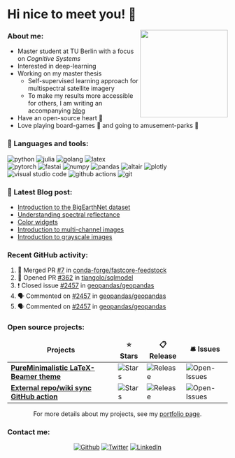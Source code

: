 # Hi nice to meet you! 🙂
<img align='right' src='https://media.giphy.com/media/bcKmIWkUMCjVm/giphy.gif' width='200"'>

<h3>About me:</h3>

- Master student at TU Berlin with a focus on _Cognitive Systems_
- Interested in deep-learning
- Working on my master thesis
  - Self-supervised learning approach for multispectral satellite imagery
  - To make my results more accessible for others, I am writing an accompanying [blog](https://kai-tub.github.io/master-thesis-blog/)
- Have an open-source heart 💖
- Love playing board-games 🎲 and going to amusement-parks 🎢

<h3>🔧 Languages and tools:</h3>
<div>
<img alt="python" src="https://img.shields.io/badge/-Python-3776AB?style=flat-square&logo=python&logoColor=white"/>
<img alt="julia" src="https://img.shields.io/badge/-Julia-9558B2?style=flat-square&logo=Julia&logoColor=white"/>
<img alt="golang" src="https://img.shields.io/badge/-Golang-00ADD8?style=flat-square&logo=Go&logoColor=white"/>
<img alt="latex" src="https://img.shields.io/badge/-LaTeX-008080?style=flat-square&logo=Latex&logoColor=white"/>
</div>
<div>
<img alt="pytorch" src="https://img.shields.io/badge/-PyTorch-EE4C2C?style=flat-square&logo=Pytorch&logoColor=white"/>
<img alt="fastai" src="https://img.shields.io/badge/-fastai-EE4C2C?style=flat-square&logoColor=white"/>
<img alt="numpy" src="https://img.shields.io/badge/-Numpy-013243?style=flat-square&logo=Numpy&logoColor=white"/>
<img alt="pandas" src="https://img.shields.io/badge/-Pandas-150458?style=flat-square&logo=pandas&logoColor=white"/>
<img alt="altair" src="https://img.shields.io/badge/-Altair-3776AB?style=flat-square&logoColor=white"/>
<img alt="plotly" src="https://img.shields.io/badge/-Plotly-3746AB?style=flat-square&logoColor=white"/>
</div>
<div>
<img alt="visual studio code" src="https://img.shields.io/badge/-VS_Code-007ACC?style=flat-square&logo=visual-studio-code&logoColor=white"/>
<img alt="github actions" src="https://img.shields.io/badge/-Github_Actions-2088FF?style=flat-square&logo=github-actions&logoColor=white" />
<img alt="git" src="https://img.shields.io/badge/-Git-F05032?style=flat-square&logo=git&logoColor=white" />
</div>
<h3>📕 Latest Blog post:</h3>

<!-- BLOG-POST-LIST:START -->
- [Introduction to the BigEarthNet dataset](https://kai-tub.github.io/master-thesis-blog/images/2020/10/28/bigearthnet-dataset.html)
- [Understanding spectral reflectance](https://kai-tub.github.io/master-thesis-blog/images/2020/10/14/understanding-spectral-reflectance.html)
- [Color widgets](https://kai-tub.github.io/master-thesis-blog/widgets/2020/10/04/color-widgets.html)
- [Introduction to multi-channel images](https://kai-tub.github.io/master-thesis-blog/images/2020/09/16/images-with-channels.html)
- [Introduction to grayscale images](https://kai-tub.github.io/master-thesis-blog/images/2020/09/02/introduction-grayscale-images.html)
<!-- BLOG-POST-LIST:END -->

<h3>Recent GitHub activity:</h3>

<!--START_SECTION:activity-->
1. 🎉 Merged PR [#7](https://github.com/conda-forge/fastcore-feedstock/pull/7) in [conda-forge/fastcore-feedstock](https://github.com/conda-forge/fastcore-feedstock)
2. 💪 Opened PR [#362](https://github.com/tiangolo/sqlmodel/pull/362) in [tiangolo/sqlmodel](https://github.com/tiangolo/sqlmodel)
3. ❗️ Closed issue [#2457](https://github.com/geopandas/geopandas/issues/2457) in [geopandas/geopandas](https://github.com/geopandas/geopandas)
4. 🗣 Commented on [#2457](https://github.com/geopandas/geopandas/issues/2457) in [geopandas/geopandas](https://github.com/geopandas/geopandas)
5. 🗣 Commented on [#2457](https://github.com/geopandas/geopandas/issues/2457) in [geopandas/geopandas](https://github.com/geopandas/geopandas)
<!--END_SECTION:activity-->


<h3>Open source projects:</h3>
<div align="center">
<table>
  <thead align="center">
    <tr border: none;>
      <td><b>Projects</b></td>
      <td><b>⭐ Stars</b></td>
      <td><b>📋 Release</b></td>
      <td><b>🛎 Issues</b></td>
    </tr>
  </thead>
  <tbody>
    <tr>
	    <td><a href="https://github.com/kai-tub/latex_beamer_pure_minimalistic/"><b>PureMinimalistic LaTeX-Beamer theme</b></a></td>
      <td><img alt="Stars" src="https://badgen.net/github/stars/kai-tub/latex_beamer_pure_minimalistic/"/></td>
      <td><img alt="Release" src="https://badgen.net/github/release/kai-tub/latex_beamer_pure_minimalistic/"/></td>
      <td><img alt="Open-Issues" src="https://badgen.net/github/open-issues/kai-tub/latex_beamer_pure_minimalistic/"/></td>
    </tr>
    <tr>
	    <td><a href="https://github.com/kai-tub/external-repo-sync-action/"><b>External repo/wiki sync GitHub action</b></a></td>
      <td><img alt="Stars" src="https://badgen.net/github/stars/kai-tub/external-repo-sync-action/"/></td>
      <td><img alt="Release" src="https://badgen.net/github/release/kai-tub/external-repo-sync-action/"/></td>
      <td><img alt="Open-Issues" src="https://badgen.net/github/open-issues/kai-tub/external-repo-sync-action/"/></td>
    </tr>
</table>
For more details about my projects, see my <a href="https://kai-tub.github.io/">portfolio page</a>.
</div>
<h3>Contact me:</h3>
<p align="center">
<a href="https://kai-tub.github.io/" target="_blank"><img alt="Github" src="https://img.shields.io/badge/GitHub-%2312100E.svg?&style=for-the-badge&logo=Github&logoColor=white" /></a> 
<a href="https://twitter.com/kai_tub" target="_blank"><img alt="Twitter" src="https://img.shields.io/badge/twitter-%231DA1F2.svg?&style=for-the-badge&logo=twitter&logoColor=white" /></a> 
<a href="https://www.linkedin.com/in/kai-norman-clasen/t" target="_blank"><img alt="LinkedIn" src="https://img.shields.io/badge/linkedin-%230077B5.svg?&style=for-the-badge&logo=linkedin&logoColor=white" /></a>
</p>
